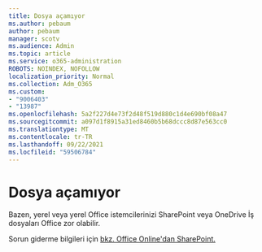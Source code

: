 ```yaml
---
title: Dosya açamıyor
ms.author: pebaum
author: pebaum
manager: scotv
ms.audience: Admin
ms.topic: article
ms.service: o365-administration
ROBOTS: NOINDEX, NOFOLLOW
localization_priority: Normal
ms.collection: Adm_O365
ms.custom:
- "9006403"
- "13987"
ms.openlocfilehash: 5a2f227d4e73f2d48f519d880c1d4e690bf08a47
ms.sourcegitcommit: a097d1f8915a31ed8460b5b68dccc8d87e563cc0
ms.translationtype: MT
ms.contentlocale: tr-TR
ms.lasthandoff: 09/22/2021
ms.locfileid: "59506784"
---
```

# <a name="cant-open-file"></a>Dosya açamıyor

Bazen, yerel veya yerel Office istemcilerinizi SharePoint veya OneDrive İş dosyaları Office zor olabilir. 

Sorun giderme bilgileri için [bkz. Office Online'dan SharePoint.](https://docs.microsoft.com/sharepoint/troubleshoot/administration/cant-open-office-files)